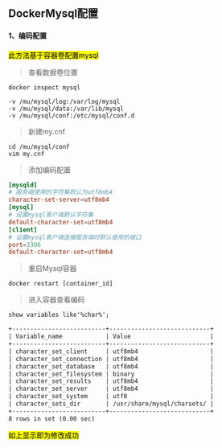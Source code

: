 ## DockerMysql配置

#### 1、编码配置

<mark>此方法基于容器卷配置mysql</mark>

> 查看数据卷位置

```shell
docker inspect mysql
```

```shell
-v /mu/mysql/log:/var/log/mysql 
-v /mu/mysql/data:/var/lib/mysql 
-v /mu/mysql/conf:/etc/mysql/conf.d
```

> 新建my.cnf

```shell
cd /mu/mysql/conf
vim my.cnf
```

> 添加编码配置

```cnf
[mysqld]
# 服务端使用的字符集默认为utf8mb4
character-set-server=utf8mb4
[mysql]
# 设置mysql客户端默认字符集
default-character-set=utf8mb4
[client]
# 设置mysql客户端连接服务端时默认使用的端口
port=3306
default-character-set=utf8mb4
```

> 重启Mysql容器

```shell
docker restart [container_id]
```

> 进入容器查看编码

```shell
show variables like'%char%';
```

```txt
+--------------------------+----------------------------+
| Variable_name            | Value                      |
+--------------------------+----------------------------+
| character_set_client     | utf8mb4                    |
| character_set_connection | utf8mb4                    |
| character_set_database   | utf8mb4                    |
| character_set_filesystem | binary                     |
| character_set_results    | utf8mb4                    |
| character_set_server     | utf8mb4                    |
| character_set_system     | utf8                       |
| character_sets_dir       | /usr/share/mysql/charsets/ |
+--------------------------+----------------------------+
8 rows in set (0.00 sec)
```

<mark>如上显示即为修改成功</mark>
